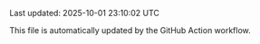 Last updated: 2025-10-01 23:10:02 UTC

This file is automatically updated by the GitHub Action workflow.
